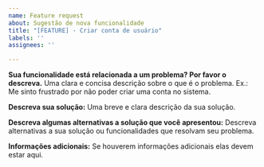```yaml
---
name: Feature request
about: Sugestão de nova funcionalidade
title: "[FEATURE] - Criar conta de usuário"
labels: ''
assignees: ''

---
```


**Sua funcionalidade está relacionada a um problema? Por favor o descreva.**
Uma clara e concisa descrição sobre o que é o problema. Ex.: Me sinto frustrado por não poder criar uma conta no sistema.

**Descreva sua solução:**
Uma breve e clara descrição da sua solução.

**Descreva algumas alternativas a solução que você apresentou:**
Descreva alternativas a sua solução ou funcionalidades que resolvam seu problema.

**Informações adicionais:**
Se houverem informações adicionais elas devem estar aqui.
